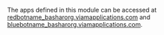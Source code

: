 The apps defined in this module can be accessed at [redbotname_basharorg.viamapplications.com](https://redbotname_basharorg.viamapplications.com) and [bluebotname_basharorg.viamapplications.com](https://bluebotname_basharorg.viamapplications.com).
